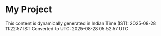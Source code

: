 # My Project

This content is dynamically generated in Indian Time (IST): 2025-08-28 11:22:57 IST
Converted to UTC: 2025-08-28 05:52:57 UTC
